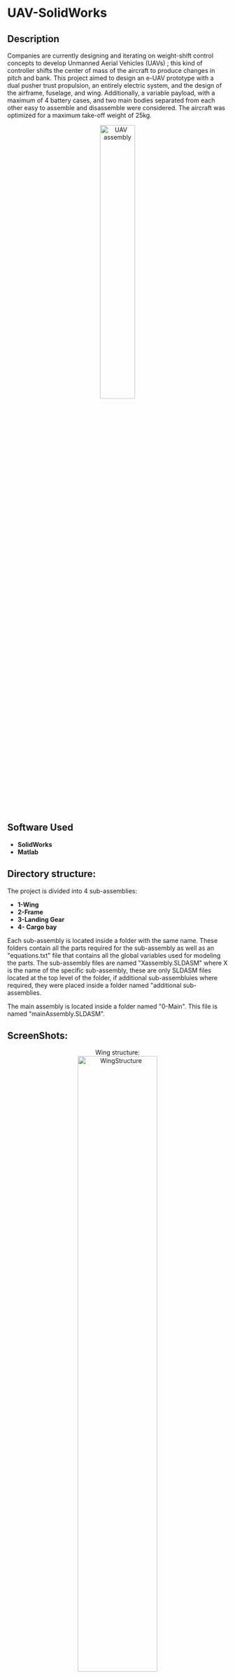 <h1>UAV-SolidWorks</h1>



<h2>Description</h2>
Companies are currently designing and iterating on weight-shift control concepts to develop Unmanned Aerial Vehicles (UAVs) ; this kind of controller shifts the center of mass of the aircraft to produce changes in pitch and bank. This project aimed to design an e-UAV prototype with a dual pusher trust propulsion, an entirely electric system, and the design of the airframe, fuselage, and wing. Additionally, a variable payload, with a maximum of 4 battery cases, and two main bodies separated from each other easy to assemble and disassemble were considered. The aircraft was optimized for a maximum take-off weight of 25kg.  
<br />
<p align="center">
<img src="https://i.imgur.com/NA47IWg.png" height="40%" width="40%" alt="UAV assembly"/>
</p>

<h2>Software Used</h2>

- <b>SolidWorks</b>
- <b>Matlab</b>


<h2>Directory structure:</h2>

The project is divided into 4 sub-assemblies:  <br/>
- <b>1-Wing</b>
- <b>2-Frame</b>
- <b>3-Landing Gear</b>
- <b>4- Cargo bay</b>

Each sub-assembly is located inside a folder with the same name. These folders contain all the parts required for the sub-assembly as well as an "equations.txt" file that contains all the global variables used for modeling the parts. The sub-assembly files are named "Xassembly.SLDASM" where X is the name of the specific sub-assembly, these are only SLDASM files located at the top level of the folder, if additional sub-assembluies where required, they were placed inside a folder named "additional sub-assemblies. </b>

The main assembly is located inside a folder named "0-Main". This file is named "mainAssembly.SLDASM".


<h2>ScreenShots:</h2>

<p align="center">
Wing structure: <br/>
<img src="https://i.imgur.com/71QAYeG.png" height="60%" width="60%" alt="WingStructure"/>
<br />
<br />
Frame:  <br/>
<img src="https://i.imgur.com/UkeBQuC.png" height="40%" width="40%" alt="Frame"/>
<br />
<br />
Frame-wing connection: <br/>
<img src="https://i.imgur.com/yQ8jmMf.png" height="80%" width="80%" alt="Wing-Frame-Connection"/>
<br />
<br />
Landing Gear:  <br/>
<img src="https://i.imgur.com/OngoyvI.png" height="60%" width="60%" alt="LandingGear"/>
<br />
<img src="https://i.imgur.com/RIbs40e.png" height="40%" width="40%" alt="LandingGear2"/>
<br />
<br />
